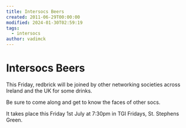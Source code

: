 ```yaml
---
title: Intersocs Beers
created: 2011-06-29T00:00:00
modified: 2024-01-30T02:59:19
tags:
  - intersocs
author: vadimck
---
```


# Intersocs Beers

This Friday, redbrick will be joined by other networking societies across Ireland and the UK for some drinks.

Be sure to come along and get to know the faces of other socs.

It takes place this Friday 1st July at 7:30pm in TGI Fridays, St. Stephens Green.
